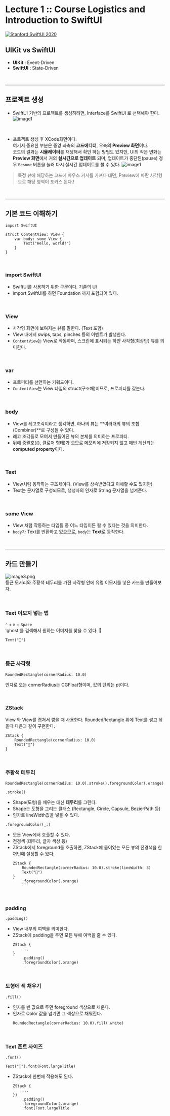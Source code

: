 
# Lecture 1 :: Course Logistics and Introduction to SwiftUI

[![Stanford SwiftUI 2020](http://img.youtube.com/vi/jbtqIBpUG7g/0.jpg)](https://youtu.be/jbtqIBpUG7g)

## UIKit vs SwiftUI
- **UIKit** : Event-Driven
- **SwiftUI** : State-Driven

<br/>

----
## 프로젝트 생성
* SwiftUI 기반의 프로젝트를 생성하려면, Interface를 SwiftUI 로 선택해야 한다.
![image1](./img1/image1.png)

<br/>

* 프로젝트 생성 후 XCode화면이다.  
여기서 중요한 부분은 중앙 좌측의 **코드에디터**, 우측의 **Preview 화면**이다.  
코드의 결과는 **시뮬레이터**를 재생해서 확인 하는 방법도 있지만, UI의 작은 변화는 **Preview 화면**에서 거의 **실시간으로 업데이트** 되며, 업데이트가 중단된(pause) 경우 `Resume` 버튼을 눌러 다시 실시간 업데이트를 볼 수 있다.
![image1](./img1/image2.png)

> 특정 뷰에 해당하는 코드에 마우스 커서를 가져다 대면, Preview에 파란 사각형으로 해당 영역이 포커스 된다.!

<br/>

----
## 기본 코드 이해하기
```
import SwiftUI

struct ContentView: View {
    var body: some View {
        Text("Hello, world!")
    }
}
```

<br/>

### import SwiftUI
* SwiftUI를 사용하기 위한 구문이다. 기존의 UI
* import SwiftUI를 하면 Foundation 까지 포함되어 있다.

<br/>

### View
* 사각형 화면에 보여지는 뷰를 말한다. (Text 포함)
* View 내에서 swips, taps, pinches 등의 이벤트가 발생한다.
* `ContentView`는 View로 작동하며, 스크린에 표시되는 하얀 사각형(최상단) 뷰를 의미한다.

<br/>

### var
* 프로퍼티를 선언하는 키워드이다.
* `ContentView`는 View 타입의 struct(구조체)이므로, 프로퍼티를 갖는다.

<br/>

### body
* View를 레고조각이라고 생각하면, 하나의 뷰는 **여러개의 뷰의 조합(Combiner)**로 구성될 수 있다.
* 레고 조각들로 모여서 만들어진 뷰의 본체를 의미하는 프로퍼티.
* 뒤에 중괄호({}, 클로저 형태)가 오므로 메모리에 저장되지 않고 매번 계산되는 **computed property**이다.

<br/>

### Text
* View처럼 동작하는 구조체이다. (View를 상속받았다고 이해할 수도 있지만)
* Text는 문자열로 구성되므로, 생성자의 인자로 String 문자열을 넘겨준다.

<br/>

### some View
* View 처럼 작동하는 타입들 중 어느 타입이든 될 수 있다는 것을 의미한다.
* `body`가 Text를 반환하고 있으므로, `body`는 **Text**로 동작한다.  

<br/>

----
## 카드 만들기
![image3.png](./img1/image3.png)  
둥근 모서리와 주황색 테두리를 가진 사각형 안에 유령 이모지를 넣은 카드를 만들어보자.

<br/>

### Text 이모지 넣는 법 
`⌃` + `⌘` + `Space`  
'ghost'를 검색해서 원하는 이미지를 찾을 수 있다. 👻
````
Text("👻")
````

<br/>

### 둥근 사각형
```
RoundedRectangle(cornerRadius: 10.0) 
```
인자로 오는 cornerRadius는 CGFloat형이며, 값의 단위는 pt이다.

<br/>

### ZStack
View 와 View를 겹쳐서 쌓을 때 사용한다.
RoundedRectangle 위에 Text를 쌓고 싶을때 다음과 같이 구현한다.
````
ZStack {
    RoundedRectangle(cornerRadius: 10.0)
    Text("👻")
}
````

<br/>

### 주황색 테두리
```
RoundedRectangle(cornerRadius: 10.0).stroke().foregroundColor(.orange)
```

`.stroke()`  
- Shape(도형)을 채우는 대신 **테두리**를 그린다.
- Shape는 도형을 그리는 클래스 (Rectangle, Circle, Capsule, BezierPath 등)
- 인자로 lineWidth값을 넣을 수 있다.

`.foregroundColor(_:)`
- 모든 View에서 호출할 수 있다.
- 전경색 (테두리, 글자 색상 등)
- ZStack에서 foreground를 호출하면, ZStack에 들어있는 모든 뷰의 전경색을 한꺼번에 설정할 수 있다.
    ```
    ZStack {
        RoundedRectangle(cornerRadius: 10.0).stroke(lineWidth: 3)
        Text("👻")
    }
        .foregroundColor(.orange)
        ```

<br/>

### padding
`.padding()`
- View 내부의 여백을 의미한다.
- ZStack에 padding을 주면 모든 뷰에 여백을 줄 수 있다.
    ```
    ZStack {
        ...
    }
        .padding()
        .foregroundColor(.orange)
    ```

<br/>

### 도형에 색 채우기
`.fill()`
- 인자를 빈 값으로 두면 foreground 색상으로 채운다.
- 인자로 Color 값을 넘기면 그 색상으로 채워진다.
    ```
    RoundedRectangle(cornerRadius: 10.0).fill(.white)
    ```

<br/>

### Text 폰트 사이즈
`.font()`
````
Text("👻").font(Font.largeTitle)
````
* ZStack에 한번에 적용해도 된다.
    ```
    ZStack {
        ...
    })
        .padding()
        .foregroundColor(.orange)
        .font(Font.largeTitle
    ```
